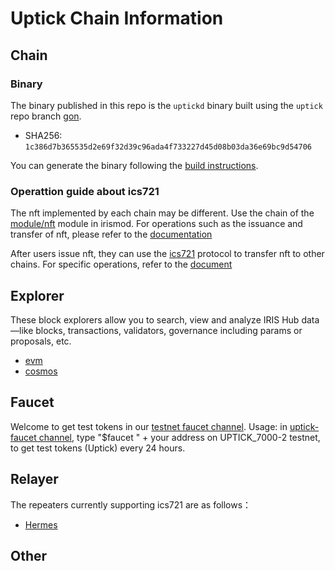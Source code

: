 # Uptick Chain Information

## Chain

### Binary

The binary published in this repo is the `uptickd` binary built using the `uptick` repo branch [gon](https://github.com/UptickNetwork/uptick/tree/gon).

- SHA256: `1c386d7b365535d2e69f32d39c96ada4f733227d45d08b03da36e69bc9d54706`

You can generate the binary following the [build instructions](install.md).


### Operattion guide about ics721

The nft implemented by each chain may be different. Use the chain of the [module/nft](https://github.com/irisnet/irismod/tree/main/modules/nft) module in irismod. For operations such as the issuance and transfer of nft, please refer to the [documentation](https://www.irisnet.org/docs/cli-client/nft.html#iris-tx-nft-edit)

After users issue nft, they can use the [ics721](https://github.com/cosmos/ibc/blob/main/spec/app/ics-721-nft-transfer/README.md) protocol to transfer nft to other chains. For specific operations, refer to the [document](ics721-cmd.md)


## Explorer

These block explorers allow you to search, view and analyze IRIS Hub data—like blocks, transactions, validators, governance including params or proposals, etc.

- [evm](https://evm-explorer.testnet.uptick.network/)
- [cosmos](https://explorer.testnet.uptick.network/uptick-network-testnet/)

## Faucet

Welcome to get test tokens in our [testnet faucet channel](https://discord.com/channels/781005936260939818/953652276508119060).
Usage: in [uptick-faucet channel](https://discord.com/channels/781005936260939818/953652276508119060), type "$faucet " + your address on 
UPTICK_7000-2 testnet, to get test tokens (Uptick) every 24 hours.

## Relayer

The repeaters currently supporting ics721 are as follows：

- [Hermes](https://github.com/informalsystems/hermes/tree/v1.1.0)

## Other

